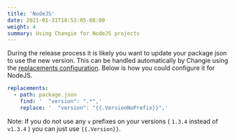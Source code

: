 ```yaml
---
title: 'NodeJS'
date: 2021-01-31T18:53:05-08:00
weight: 4
summary: Using Changie for NodeJS projects
---
```


During the release process it is likely you want to update your package json to
use the new version.
This can be handled automatically by Changie using the [replacements configuration](/config/replacements/).
Below is how you could configure it for NodeJS.

```yaml
replacements:
  - path: package.json
    find: '  "version": ".*",'
    replace: '  "version": "{{.VersionNoPrefix}}",'
```

Note: If you do not use any `v` prefixes on your versions ( `1.3.4` instead of `v1.3.4` )
you can just use `{{.Version}}`.
